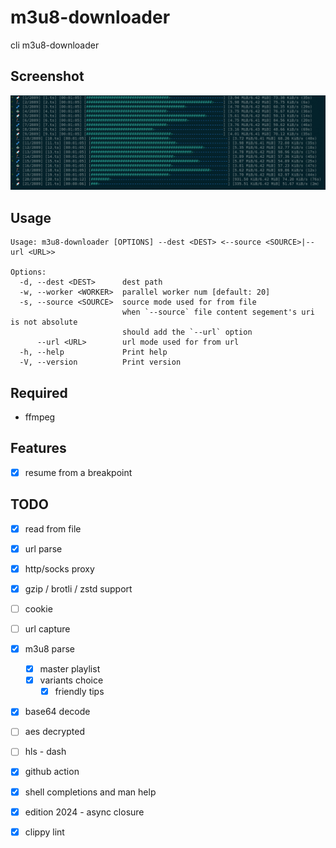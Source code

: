 # m3u8-downloader

cli m3u8-downloader

## Screenshot

![preview.png](https://github.com/someoneonsmile/m3u8-downloader/blob/main/img/preview.png?raw=true)

## Usage

```
Usage: m3u8-downloader [OPTIONS] --dest <DEST> <--source <SOURCE>|--url <URL>>

Options:
  -d, --dest <DEST>      dest path
  -w, --worker <WORKER>  parallel worker num [default: 20]
  -s, --source <SOURCE>  source mode used for from file
                         when `--source` file content segement's uri is not absolute
                         should add the `--url` option
      --url <URL>        url mode used for from url
  -h, --help             Print help
  -V, --version          Print version
```

## Required

- ffmpeg

## Features

- [x] resume from a breakpoint

## TODO

- [x] read from file
- [x] url parse
- [x] http/socks proxy
- [x] gzip / brotli / zstd support
- [ ] cookie
- [ ] url capture
- [x] m3u8 parse
  - [x] master playlist
  - [x] variants choice
    - [x] friendly tips
- [x] base64 decode
- [ ] aes decrypted
- [ ] hls - dash

- [x] github action
- [x] shell completions and man help
- [x] edition 2024 - async closure
- [x] clippy lint
